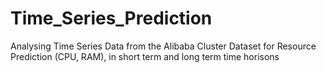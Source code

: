 # Time_Series_Prediction
Analysing Time Series Data from the Alibaba Cluster Dataset for Resource Prediction (CPU, RAM), in short term and long term time horisons 
